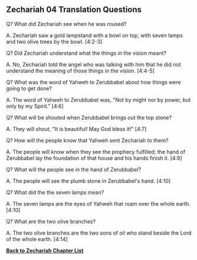 ## Zechariah 04 Translation Questions ##

Q? What did Zechariah see when he was roused?

A. Zechariah saw a gold lampstand with a bowl on top, with seven lamps and two olive trees by the bowl. [4:2-3]

Q? Did Zechariah understand what the things in the vision meant?

A. No, Zechariah told the angel who was talking with him that he did not understand the meaning of those things in the vision. [4:4-5]

Q? What was the word of Yahweh to Zerubbabel about how things were going to get done?

A. The word of Yahweh to Zerubbabel was, "Not by might nor by power, but only by my Spirit." [4:6]

Q? What will be shouted when Zerubbabel brings out the top stone?

A. They will shout, "It is beautiful! May God bless it!" [4:7]

Q? How will the people know that Yahweh sent Zechariah to them?

A. The people will know when they see the prophecy fulfilled; the hand of Zerubbabel lay the foundation of that house and his hands finish it. [4:9]

Q? What will the people see in the hand of Zerubbabel?

A. The people will see the plumb stone in Zerubbabel's hand. [4:10]

Q? What did the the seven lamps mean?

A. The seven lamps are the eyes of Yahweh that roam over the whole earth. [4:10]

Q? What are the two olive branches?

A. The two olive branches are the two sons of oil who stand beside the Lord of the whole earth. [4:14]


__[Back to Zechariah Chapter List](./)__

